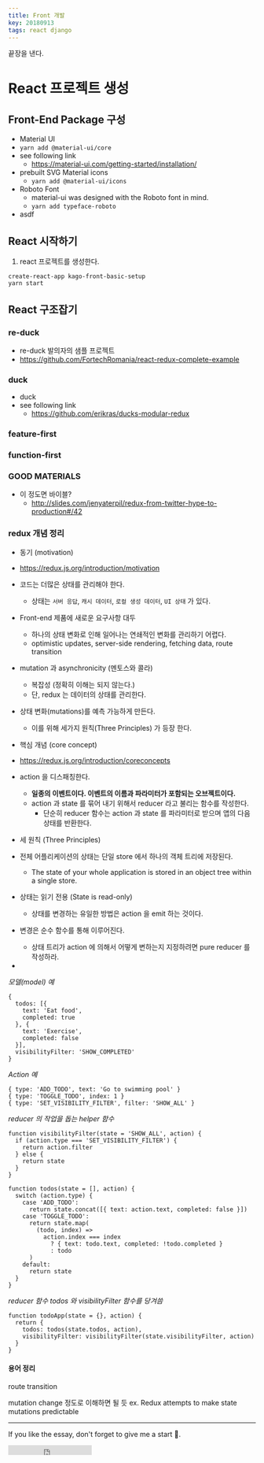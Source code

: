 ```yaml
---
title: Front 개발
key: 20180913
tags: react django
---
```


끝장을 낸다.

<!--more-->

# React 프로젝트 생성

## Front-End Package 구성

- Material UI
 - `yarn add @material-ui/core`
 - see following link
   - https://material-ui.com/getting-started/installation/
 - prebuilt SVG Material icons
   - `yarn add @material-ui/icons`
 - Roboto Font
   - material-ui was designed with the Roboto font in mind.
   - `yarn add typeface-roboto`
- asdf


## React 시작하기

1) react 프로젝트를 생성한다.

```
create-react-app kago-front-basic-setup
yarn start
```

## React 구조잡기

### re-duck

- re-duck 발의자의 샘플 프로젝트
 - https://github.com/FortechRomania/react-redux-complete-example

### duck

- duck
 - see following link
   - https://github.com/erikras/ducks-modular-redux

### feature-first

### function-first


### GOOD MATERIALS

- 이 정도면 바이블?
  - http://slides.com/jenyaterpil/redux-from-twitter-hype-to-production#/42


### redux 개념 정리

- 동기 (motivation)
 - https://redux.js.org/introduction/motivation
 - 코드는 더많은 상태를 관리해야 한다.
   - 상태는 ``서버 응답``, `캐시 데이터`, `로컬 생성 데이터`, `UI 상태` 가 있다.
 - Front-end 제품에 새로운 요구사항 대두
   - 하나의 상태 변화로 인해 일어나는 연쇄적인 변화를 관리하기 어렵다.
   - optimistic updates, server-side rendering, fetching data, route transition
 - mutation 과 asynchronicity (멘토스와 콜라)
   - 복잡성 (정확히 이해는 되지 않는다.)
   - 단, redux 는 데이터의 상태를 관리한다.
 - 상태 변화(mutations)를 예측 가능하게 만든다.
   - 이를 위해 세가지 원칙(Three Principles) 가 등장 한다.

- 핵심 개념 (core concept)
 - https://redux.js.org/introduction/coreconcepts
 - action 을 디스패칭한다.
   - **일종의 이벤트이다. 이벤트의 이름과 파라미터가 포함되는 오브젝트이다.**
   - action 과 state 를 묶어 내기 위해서 reducer 라고 불리는 함수를 작성한다.
     - 단순히 reducer 함수는 action 과 state 를 파라미터로 받으며 앱의 다음 상태를 반환한다.

- 세 원칙 (Three Principles)
 - 전체 어플리케이션의 상태는 단일 store 에서 하나의 객체 트리에 저장된다.
   - The state of your whole application is stored in an object tree within a single store.
 - 상태는 읽기 전용 (State is read-only)
   - 상태를 변경하는 유일한 방법은 action 을 emit 하는 것이다.
 - 변경은 순수 함수를 통해 이루어진다.
   - 상태 트리가 action 에 의해서 어떻게 변하는지 지정하려면 pure reducer 를 작성하라.
 -

*모델(model) 예*
```
{
  todos: [{
    text: 'Eat food',
    completed: true
  }, {
    text: 'Exercise',
    completed: false
  }],
  visibilityFilter: 'SHOW_COMPLETED'
}
```

*Action 예*
```
{ type: 'ADD_TODO', text: 'Go to swimming pool' }
{ type: 'TOGGLE_TODO', index: 1 }
{ type: 'SET_VISIBILITY_FILTER', filter: 'SHOW_ALL' }
```

*reducer 의 작업을 돕는 helper 함수*
```
function visibilityFilter(state = 'SHOW_ALL', action) {
  if (action.type === 'SET_VISIBILITY_FILTER') {
    return action.filter
  } else {
    return state
  }
}

function todos(state = [], action) {
  switch (action.type) {
    case 'ADD_TODO':
      return state.concat([{ text: action.text, completed: false }])
    case 'TOGGLE_TODO':
      return state.map(
        (todo, index) =>
          action.index === index
            ? { text: todo.text, completed: !todo.completed }
            : todo
      )
    default:
      return state
  }
}
```

*reducer 함수 todos 와 visibilityFilter 함수를 당겨씀*
```
function todoApp(state = {}, action) {
  return {
    todos: todos(state.todos, action),
    visibilityFilter: visibilityFilter(state.visibilityFilter, action)
  }
}
```



#### 용어 정리

route transition

mutation
change 정도로 이해하면 될 듯
ex. Redux attempts to make state mutations predictable

---

If you like the essay, don't forget to give me a start :star2:.

<iframe src="https://ghbtns.com/github-btn.html?user=gbkim1988&repo=gbkim1988.github.io&type=star&count=true"  frameborder="0" scrolling="0" width="170px" height="20px"></iframe>
